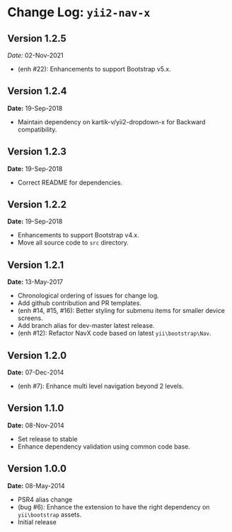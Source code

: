 Change Log: `yii2-nav-x`
========================

## Version 1.2.5

*Date:* 02-Nov-2021

- (enh #22): Enhancements to support Bootstrap v5.x.

## Version 1.2.4

**Date:** 19-Sep-2018

- Maintain dependency on kartik-v/yii2-dropdown-x for Backward compatibility.

## Version 1.2.3

**Date:** 19-Sep-2018

- Correct README for dependencies.

## Version 1.2.2

**Date:** 19-Sep-2018

- Enhancements to support Bootstrap v4.x.
- Move all source code to `src` directory.

## Version 1.2.1

**Date:** 13-May-2017

- Chronological ordering of issues for change log.
- Add github contribution and PR templates.
- (enh #14, #15, #16): Better styling for submenu items for smaller device screens.
- Add branch alias for dev-master latest release.
- (enh #12): Refactor NavX code based on latest `yii\bootstrap\Nav`.

## Version 1.2.0

**Date:** 07-Dec-2014

- (enh #7): Enhance multi level navigation beyond 2 levels.

## Version 1.1.0

**Date:** 08-Nov-2014

- Set release to stable
- Enhance dependency validation using common code base.

## Version 1.0.0

**Date:** 08-May-2014

- PSR4 alias change
- (bug #6): Enhance the extension to have the right dependency on `yii\bootstrap` assets.
- Initial release